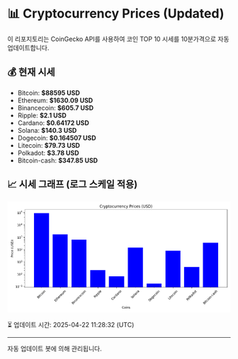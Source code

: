 
# 📊 Cryptocurrency Prices (Updated)

이 리포지토리는 CoinGecko API를 사용하여 코인 TOP 10 시세를 10분가격으로 자동 업데이트합니다.

## 💰 현재 시세
- Bitcoin: **$88595 USD**
- Ethereum: **$1630.09 USD**
- Binancecoin: **$605.7 USD**
- Ripple: **$2.1 USD**
- Cardano: **$0.64172 USD**
- Solana: **$140.3 USD**
- Dogecoin: **$0.164507 USD**
- Litecoin: **$79.73 USD**
- Polkadot: **$3.78 USD**
- Bitcoin-cash: **$347.85 USD**

## 📈 시세 그래프 (로그 스케일 적용)
![Crypto Prices](crypto_prices.png)

⏳ 업데이트 시간: 2025-04-22 11:28:32 (UTC)

---
자동 업데이트 봇에 의해 관리됩니다.
